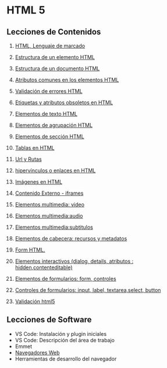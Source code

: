 # HTML 5
## Lecciones de Contenidos
 1.  [HTML, Lenguaje de marcado](01-lenguaje-html.md)
 2.  [Estructura de un elemento HTML](02-estructura-elemento.md)
 3.  [Estructura de un documento HTML](03-estructura-documento.md)
 4.  [Atributos comunes en los elementos HTML](04-atributos-comunes-html.md)
 5.  [Validación de errores HTML](05-validacion-html.md)
 6.  [Etiquetas y atributos obsoletos en HTML](06-etiquetas-atributos-obsoletos.md)
 7.  [Elementos de texto HTML](07-elementos-texto.md)
 8.  [Elementos de agrupación HTML](08-elementos-agrupacion.md)
 9.  [Elementos de sección HTML](09-elementos-seccion.md)
10.  [Tablas en HTML](10-tablas-html.md)
11.  [Url y Rutas](11-url-rutas.md)
 12. [hipervínculos o enlaces en HTML](12-enlaces-html.md)

 13. [Imágenes en HTML](13-imagenes-html.md)
 14. [Contenido Externo - iframes](14-marcos-html.md)
 15. [Elementos multimedia: video](15-multimedia-video.md)
 16.  [Elementos multimedia:audio](16-multimedia-audio.md)
 17. [Elementos multimedia:subtitulos](17-multimedia-subtitulos.md)
 18. [Elementos de cabecera: recursos y metadatos](18-head-html.md)
 19. [Form HTML.](19-form-html.md)
 20. [Elementos interactivos (dialog, details, atributos : hidden,contenteditable)](20-interactivos-html.md) 
 19. [Elementos de formularios: form, controles](21-form-html.md)
 20.   [Controles de formularios: input, label, textarea,select, button](22-form-controles.md)
 21.   [Validación html5](23-form-validacion.md)
 


## Lecciones de Software
* VS Code: Instalación y plugin iniciales 
* VS Code: Descripción del área de trabajo
* Emmet
* [Navegadores Web](navegadores-web.md)
* Herramientas de desarrollo del navegador



